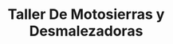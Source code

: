 ---
title: "Taller De Motosierras y Desmalezadoras"
url: /luque/taller-de-motosierras-y-desmalezadoras/
shop: motocicleta
---